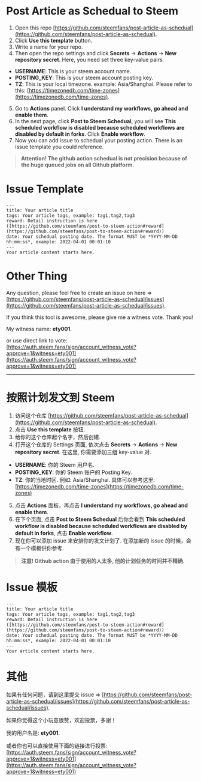 # Post Article as Schedual to Steem

1. Open this repo [https://github.com/steemfans/post-article-as-schedual](https://github.com/steemfans/post-article-as-schedual).
2. Click **Use this template** button.
3. Write a name for your repo.
4. Then open the repo settings and click **Secrets** -> **Actions** -> **New repository secret**. Here, you need set three key-value pairs.
* **USERNAME**: This is your steem account name.
* **POSTING_KEY**: This is your steem account posting key.
* **TZ**: This is your local timezone. example: Asia/Shanghai. Please refer to this: [https://timezonedb.com/time-zones](https://timezonedb.com/time-zones).
5. Go to **Actions** panel. Click **I understand my workflows, go ahead and enable them**.
6. In the next page, click **Post to Steem Schedual**, you will see **This scheduled workflow is disabled because scheduled workflows are disabled by default in forks**. Click **Enable workflow**.
7. Now you can add issue to schedual your posting action. There is an issue template you could reference.

> **Attention! The github action schedual is not precision because of the huge queued jobs on all Github platform.**

# Issue Template

```
---
title: Your article title
tags: Your article tags, example: tag1,tag2,tag3
reward: Detail instruction is here ([https://github.com/steemfans/post-to-steem-action#reward](https://github.com/steemfans/post-to-steem-action#reward))
date: Your schedual posting date. The format MUST be *YYYY-MM-DD hh:mm:ss*, example: 2022-04-01 00:01:10
---
Your article content starts here.
```

# Other Thing

Any question, please feel free to create an issue on here
=> [https://github.com/steemfans/post-article-as-schedual/issues](https://github.com/steemfans/post-article-as-schedual/issues).

If you think this tool is awesome, please give me a witness vote.
Thank you!

My witness name: **ety001**.

or use direct link to vote:
[https://auth.steem.fans/sign/account_witness_vote?approve=1&witness=ety001](https://auth.steem.fans/sign/account_witness_vote?approve=1&witness=ety001)

---

# 按照计划发文到 Steem

1. 访问这个仓库 [https://github.com/steemfans/post-article-as-schedual](https://github.com/steemfans/post-article-as-schedual).
2. 点击 **Use this template** 按钮.
3. 给你的这个仓库起个名字，然后创建.
4. 打开这个仓库的 Settings 页面, 依次点击 **Secrets** -> **Actions** -> **New repository secret**. 在这里, 你需要添加三组 key-value 对.
* **USERNAME**: 你的 Steem 用户名.
* **POSTING_KEY**: 你的 Steem 账户的 Posting Key.
* **TZ**: 你的当地时区. 例如: Asia/Shanghai. 具体可以参考这里: [https://timezonedb.com/time-zones](https://timezonedb.com/time-zones)
5. 点击 **Actions** 面板，再点击 **I understand my workflows, go ahead and enable them**.
6. 在下个页面, 点击 **Post to Steem Schedual** 后你会看到 **This scheduled workflow is disabled because scheduled workflows are disabled by default in forks**, 点击 **Enable workflow**.
7. 现在你可以添加 issue 来安排你的发文计划了. 在添加新的 issue 的时候，会有一个模板供你参考.

> **注意! Github action 由于使用的人太多, 他的计划任务的时间并不精确.**

# Issue 模板

```
---
title: Your article title
tags: Your article tags, example: tag1,tag2,tag3
reward: Detail instruction is here ([https://github.com/steemfans/post-to-steem-action#reward](https://github.com/steemfans/post-to-steem-action#reward))
date: Your schedual posting date. The format MUST be *YYYY-MM-DD hh:mm:ss*, example: 2022-04-01 00:01:10
---
Your article content starts here.
```

# 其他

如果有任何问题，请到这里提交 issue
=> [https://github.com/steemfans/post-article-as-schedual/issues](https://github.com/steemfans/post-article-as-schedual/issues).

如果你觉得这个小玩意很赞，欢迎投票，多谢！

我的用户名是: **ety001**.

或者你也可以直接使用下面的链接进行投票:
[https://auth.steem.fans/sign/account_witness_vote?approve=1&witness=ety001](https://auth.steem.fans/sign/account_witness_vote?approve=1&witness=ety001)
